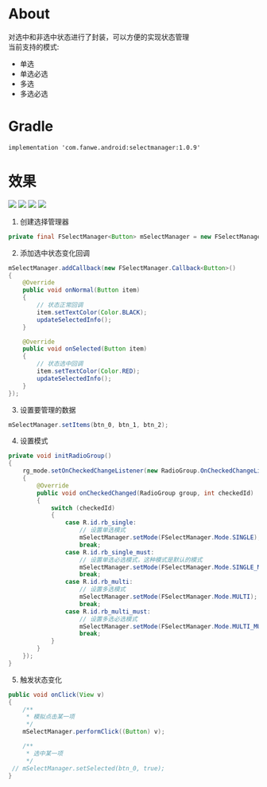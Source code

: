 # About
对选中和非选中状态进行了封装，可以方便的实现状态管理<br>
当前支持的模式:<br>
* 单选
* 单选必选
* 多选
* 多选必选

# Gradle
`implementation 'com.fanwe.android:selectmanager:1.0.9'`

# 效果
![](http://thumbsnap.com/i/sodYq9ca.gif?0522)
![](http://thumbsnap.com/i/vKHV9N5l.gif?0522)
![](http://thumbsnap.com/i/SQrJHAoa.gif?0522)
![](http://thumbsnap.com/i/Z9rxk88m.gif?0522)
<br>

1. 创建选择管理器
```java
private final FSelectManager<Button> mSelectManager = new FSelectManager<>();
```

2. 添加选中状态变化回调
```java
mSelectManager.addCallback(new FSelectManager.Callback<Button>()
{
    @Override
    public void onNormal(Button item)
    {
        // 状态正常回调
        item.setTextColor(Color.BLACK);
        updateSelectedInfo();
    }

    @Override
    public void onSelected(Button item)
    {
        // 状态选中回调
        item.setTextColor(Color.RED);
        updateSelectedInfo();
    }
});
```

3. 设置要管理的数据
```java
mSelectManager.setItems(btn_0, btn_1, btn_2);
```

4. 设置模式
```java
private void initRadioGroup()
{
    rg_mode.setOnCheckedChangeListener(new RadioGroup.OnCheckedChangeListener()
    {
        @Override
        public void onCheckedChanged(RadioGroup group, int checkedId)
        {
            switch (checkedId)
            {
                case R.id.rb_single:
                    // 设置单选模式
                    mSelectManager.setMode(FSelectManager.Mode.SINGLE);
                    break;
                case R.id.rb_single_must:
                    // 设置单选必选模式，这种模式是默认的模式
                    mSelectManager.setMode(FSelectManager.Mode.SINGLE_MUST_ONE_SELECTED);
                    break;
                case R.id.rb_multi:
                    // 设置多选模式
                    mSelectManager.setMode(FSelectManager.Mode.MULTI);
                    break;
                case R.id.rb_multi_must:
                    // 设置多选必选模式
                    mSelectManager.setMode(FSelectManager.Mode.MULTI_MUST_ONE_SELECTED);
                    break;
            }
        }
    });
}
```

5. 触发状态变化
```java
public void onClick(View v)
{
    /**
     * 模拟点击某一项
     */
    mSelectManager.performClick((Button) v);

    /**
     * 选中某一项
     */
 // mSelectManager.setSelected(btn_0, true);
}
```
